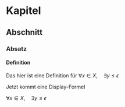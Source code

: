 # Kapitel

## Abschnitt

### Absatz

#### Definition
Das hier ist eine Definition für $\forall x \in X, \quad \exists y \leq \epsilon$

Jetzt kommt eine Display-Formel

$\forall x \in X, \quad \exists y \leq \epsilon$
